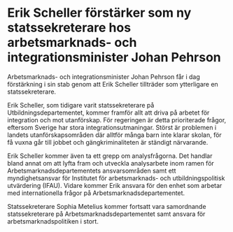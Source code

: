 # Erik Scheller förstärker som ny statssekreterare hos arbetsmarknads- och integrationsminister Johan Pehrson

Arbetsmarknads- och integrationsminister Johan Pehrson får i dag förstärkning i sin stab genom att Erik Scheller tillträder som ytterligare en statssekreterare.

Erik Scheller, som tidigare varit statssekreterare på Utbildningsdepartementet, kommer framför allt att driva på arbetet för integration och mot utanförskap. För regeringen är detta prioriterade frågor, eftersom Sverige har stora integrationsutmaningar. Störst är problemen i landets utanförskapsområden där alltför många barn inte klarar skolan, för få vuxna går till jobbet och gängkriminaliteten är ständigt närvarande.

Erik Scheller kommer även ta ett grepp om analysfrågorna. Det handlar bland annat om att lyfta fram och utveckla analysarbete inom ramen för Arbetsmarknadsdepartementets ansvarsområden samt ett myndighetsansvar för Institutet för arbetsmarknads- och utbildningspolitisk utvärdering (IFAU). Vidare kommer Erik ansvara för den enhet som arbetar med internationella frågor på Arbetsmarknadsdepartementet.

Statssekreterare Sophia Metelius kommer fortsatt vara samordnande statssekreterare på Arbetsmarknadsdepartementet samt ansvara för arbetsmarknadspolitiken i stort.

